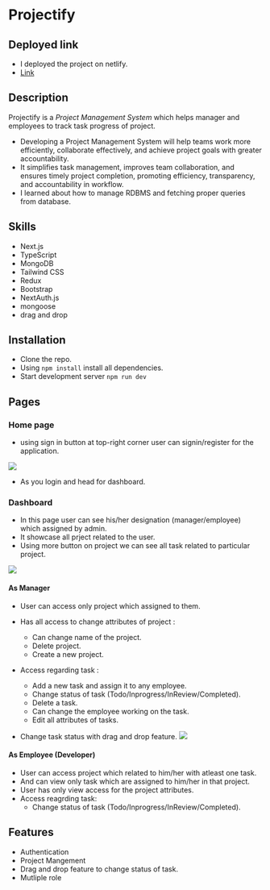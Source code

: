 # Projectify

## Deployed link

- I deployed the project on netlify.
- [Link](https://project-management-251.netlify.app/)

## Description

Projectify is a _Project Management System_ which helps manager and employees to track task progress of project.

- Developing a Project Management System will help teams work more efficiently, collaborate effectively, and achieve project goals with greater accountability.
- It simplifies task management, improves team collaboration, and ensures timely project completion, promoting efficiency, transparency, and accountability in workflow.
- I learned about how to manage RDBMS and fetching proper queries from database.

## Skills

- Next.js
- TypeScript
- MongoDB
- Tailwind CSS
- Redux
- Bootstrap
- NextAuth.js
- mongoose
- drag and drop

## Installation

- Clone the repo.
- Using `npm install` install all dependencies.
- Start development server `npm run dev`

## Pages

### Home page

- using sign in button at top-right corner user can signin/register for the application.

![](https://hackmd-prod-images.s3-ap-northeast-1.amazonaws.com/uploads/upload_b90f797434b793a210f9f1175f77cd24.png?AWSAccessKeyId=AKIA3XSAAW6AWSKNINWO&Expires=1697991770&Signature=Pa2b35fPgcaxR6pcv2ty9%2FCa%2FAo%3D)

- As you login and head for dashboard.

### Dashboard

- In this page user can see his/her designation (manager/employee) which assigned by admin.
- It showcase all prject related to the user.
- Using more button on project we can see all task related to particular project.

![](https://hackmd-prod-images.s3-ap-northeast-1.amazonaws.com/uploads/upload_e5005c43d76a3c1d5d264c82395da46f.png?AWSAccessKeyId=AKIA3XSAAW6AWSKNINWO&Expires=1697991705&Signature=0haMc9rCxMu0SRuUxPpVdykij70%3D)

#### As Manager

- User can access only project which assigned to them.
- Has all access to change attributes of project :

  - Can change name of the project.
  - Delete project.
  - Create a new project.

- Access regarding task :
  - Add a new task and assign it to any employee.
  - Change status of task (Todo/Inprogress/InReview/Completed).
  - Delete a task.
  - Can change the employee working on the task.
  - Edit all attributes of tasks.
- Change task status with drag and drop feature.
![](https://hackmd-prod-images.s3-ap-northeast-1.amazonaws.com/uploads/upload_b6811da9c0829d6bd7f8e2068f747d6c.png?AWSAccessKeyId=AKIA3XSAAW6AWSKNINWO&Expires=1697991950&Signature=6yAy9TCYBkf%2BrEZEtpCMWW3%2BtG0%3D)


#### As Employee (Developer)

- User can access project which related to him/her with atleast one task.
- And can view only task which are assigned to him/her in that project.
- User has only view access for the project attributes.
- Access reagrding task:
  - Change status of task (Todo/Inprogress/InReview/Completed).

## Features

- Authentication
- Project Mangement
- Drag and drop feature to change status of task.
- Mutliple role
